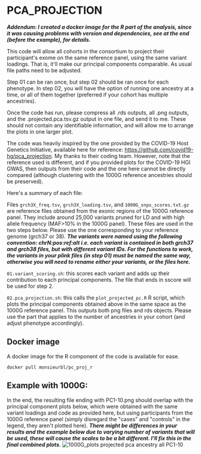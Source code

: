 # PCA_PROJECTION

***Addendum: I created a docker image for the R part of the analysis, since it was causing problems with version and dependencies, see at the end (before the example), for details.***

This code will allow all cohorts in the consortium to project their participant's exome on the same reference panel, using the same variant loadings. That is, it'll make our principal components comparable. As usual file paths need to be adjusted.

Step 01 can be ran once, but step 02 should be ran once for each phenotype. In step 02, you will have the option of running one ancestry at a time, or all of them together (preferred if your cohort has multiple ancestries).

Once the code has run, please compress all .rds outputs, all .png outputs, and the .projected.pca.tsv.gz output in one file, and send it to me. These should not contain any identifiable information, and will allow me to arrange the plots in one larger plot.

The code was heavily inspired by the one provided by the COVID-19 Host Genetics Initiative, available here for reference: https://github.com/covid19-hg/pca_projection. My thanks to their coding team. However, note that the reference used is different, and if you provided plots for the COVID-19 HGI GWAS, then outputs from their code and the one here cannot be directly compared (although clustering with the 1000G reference ancestries should be preserved).

Here's a summary of each file:

Files `grch3X_freq.tsv`, `grch3X_loading.tsv`, and `1000G_snps_scores.txt.gz` are reference files obtained from the exonic regions of the 1000G reference panel. They include around 25,000 variants pruned for LD and with high allele frequency (MAF>10% in the 1000G panel). These files are used in the two steps below. Please use the one corresponding to your reference genome (grch37 or 38). ***The variants were named using the following convention: chrN:pos:ref:alt i.e. each variant is contained in both grch37 and grch38 files, but with different variant IDs. For the functions to work, the variants in your plink files (in step 01) must be named the same way, otherwise you will need to rename either your variants, or the files here.***

`01.variant_scoring.sh`: this scores each variant and adds up their contribution to each principal components. The file that ends in sscore will be used for step 2.

`02.pca_projection.sh`: this calls the `plot_projected_pc.R` R script, which plots the principal components obtained above in the same space as the 1000G reference panel. This outputs both png files and rds objects. Please use the part that applies to the number of ancestries in your cohort (and adjust phenotype accordingly).

## Docker image
A docker image for the R component of the code is available for ease.
```
docker pull monsieurbl/pc_proj_r
```

## Example with 1000G:
In the end, the resulting file ending with PC1-10.png should overlap with the principal component plots below, which were obtained with the same variant loadings and code as provided here, but using participants from the 1000G reference panel (simply disregard the "cases" and "controls" in the legend, they aren't plotted here). ***There might be differences in your results and the example below due to varying number of variants that will be used, these will cause the scales to be a bit different. I'll fix this in the final combined plots.***
![1000G_plots projected pca ancestry all PC1-10](https://user-images.githubusercontent.com/25112827/168510862-9bb2ed43-3489-4e1c-9a24-09ae98e18bf5.png)

